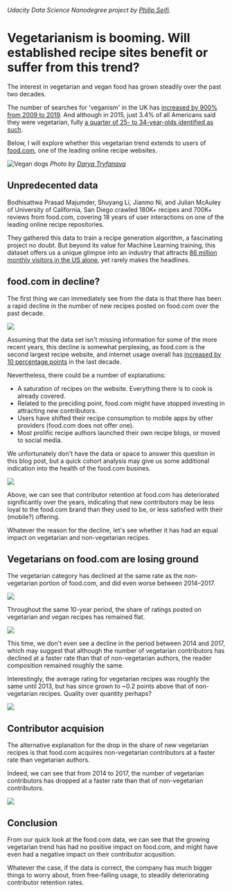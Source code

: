 _Udacity Data Science Nanodegree project by [Philip Seifi](https://www.seifi.co/)._

# Vegetarianism is booming. Will established recipe sites benefit or suffer from this trend?
The interest in vegetarian and vegan food has grown steadily over the past two decades.

The number of searches for 'veganism' in the UK has [increased by 900% from 2009 to 2019](https://www.bbc.com/news/business-44488051). And although in 2015, just 3.4% of all Americans said they were vegetarian, fully [a quarter of 25- to 34-year-olds identified as such](https://worldin2019.economist.com/theyearofthevegan).

Below, I will explore whether this vegetarian trend extends to users of [food.com](https://www.food.com/), one of the leading online recipe websites.

![Vegan dogs](./vegan-dogs.jpg)
_Photo by [Darya Tryfanava](https://unsplash.com/photos/K457r2qDHfk)_

## Unpredecented data
Bodhisattwa Prasad Majumder, Shuyang Li, Jianmo Ni, and Julian McAuley of University of California, San Diego crawled 180K+ recipes and 700K+ reviews from food.com, covering 18 years of user interactions on one of the leading online recipe repositories.

They gathered this data to train a recipe generation algorithm, a fascinating project no doubt. But beyond its value for Machine Learning training, this dataset offers us a unique glimpse into an industry that attracts [86 million monthly visitors in the US alone](https://www.nielsen.com/us/en/insights/article/2014/recipe-for-success-86-million-americans-visited-food-and-cooking-websites/), yet rarely makes the headlines.

## food.com in decline?

The first thing we can immediately see from the data is that there has been a rapid decline in the number of new recipes posted on food.com over the past decade.

![](./contributions.png)

Assuming that the data set isn't missing information for some of the more recent years, this decline is somewhat perplexing, as food.com is the second largest recipe website, and internet usage overall has [increased by 10 percentage points](https://www.pewresearch.org/fact-tank/2018/09/28/internet-social-media-use-and-device-ownership-in-u-s-have-plateaued-after-years-of-growth/) in the last decade.

Nevertheless, there could be a number of explanations:
* A saturation of recipes on the website. Everything there is to cook is already covered.
* Related to the preciding point, food.com might have stopped investing in attracting new contributors.
* Users have shifted their recipe consumption to mobile apps by other providers (food.com does not offer one).
* Most prolific recipe authors launched their own recipe blogs, or moved to social media.

We unfortunately don't have the data or space to answer this question in this blog post, but a quick cohort analysis may give us some additional indication into the health of the food.com busines.

![](./cohorts.png)

Above, we can see that contributor retention at food.com has deteriorated significantly over the years, indicating that new contributors may be less loyal to the food.com brand than they used to be, or less satisfied with their (mobile?) offering.

Whatever the reason for the decline, let's see whether it has had an equal impact on vegetarian and non-vegetarian recipes.

## Vegetarians on food.com are losing ground

The vegetarian category has declined at the same rate as the non-vegetarian portion of food.com, and did even worse between 2014–2017.

![](./contributions_pct.png)

Throughout the same 10-year period, the share of ratings posted on vegetarian and vegan recipes has remained flat.

![](./ratings_pct.png)

This time, we don't even see a decline in the period between 2014 and 2017, which may suggest that although the number of vegetarian contributors has declined at a faster rate than that of non-vegetarian authors, the reader composition remained roughly the same.

Interestingly, the average rating for vegetarian recipes was roughly the same until 2013, but has since grown to ~0.2 points above that of non-vegetarian recipes. Quality over quantity perhaps?

![](./ratings_avg.png)

## Contributor acquision
The alternative explanation for the drop in the share of new vegetarian recipes is that food.com acquires non-vegetarian contributors at a faster rate than vegetarian authors.

Indeed, we can see that from 2014 to 2017, the number of vegetarian contributors has dropped at a faster rate than that of non-vegetarian contributors.

![](./contributors-by-year.png)

## Conclusion
From our quick look at the food.com data, we can see that the growing vegetarian trend has had no positive impact on food.com, and might have even had a negative impact on their contributor acqusition.

Whatever the case, if the data is correct, the company has much bigger things to worry about, from free-falling usage, to steadily deteriorating contributor retention rates.
